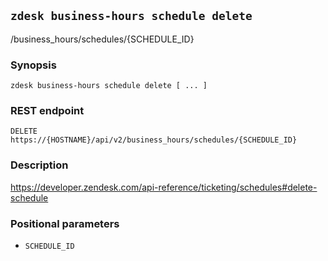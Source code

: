 ## `zdesk business-hours schedule delete`

/business_hours/schedules/{SCHEDULE_ID}

### Synopsis

    zdesk business-hours schedule delete [ ... ]

### REST endpoint

    DELETE https://{HOSTNAME}/api/v2/business_hours/schedules/{SCHEDULE_ID}

### Description

https://developer.zendesk.com/api-reference/ticketing/schedules#delete-schedule

### Positional parameters

* `SCHEDULE_ID`

